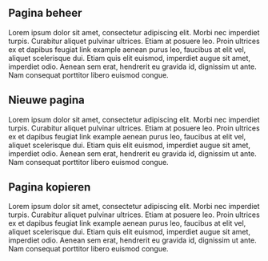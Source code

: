 ## Pagina beheer

Lorem ipsum dolor sit amet, consectetur adipiscing elit. Morbi nec imperdiet turpis. Curabitur aliquet pulvinar ultrices. Etiam at posuere leo. Proin ultrices ex et dapibus feugiat link example aenean purus leo, faucibus at elit vel, aliquet scelerisque dui. Etiam quis elit euismod, imperdiet augue sit amet, imperdiet odio. Aenean sem erat, hendrerit eu gravida id, dignissim ut ante. Nam consequat porttitor libero euismod congue.

## Nieuwe pagina

Lorem ipsum dolor sit amet, consectetur adipiscing elit. Morbi nec imperdiet turpis. Curabitur aliquet pulvinar ultrices. Etiam at posuere leo. Proin ultrices ex et dapibus feugiat link example aenean purus leo, faucibus at elit vel, aliquet scelerisque dui. Etiam quis elit euismod, imperdiet augue sit amet, imperdiet odio. Aenean sem erat, hendrerit eu gravida id, dignissim ut ante. Nam consequat porttitor libero euismod congue.

## Pagina kopieren

Lorem ipsum dolor sit amet, consectetur adipiscing elit. Morbi nec imperdiet turpis. Curabitur aliquet pulvinar ultrices. Etiam at posuere leo. Proin ultrices ex et dapibus feugiat link example aenean purus leo, faucibus at elit vel, aliquet scelerisque dui. Etiam quis elit euismod, imperdiet augue sit amet, imperdiet odio. Aenean sem erat, hendrerit eu gravida id, dignissim ut ante. Nam consequat porttitor libero euismod congue.